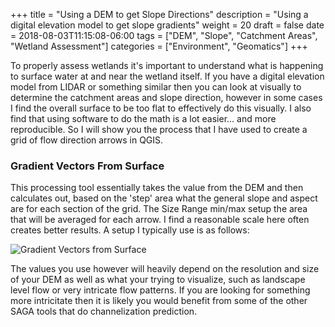 +++
title = "Using a DEM to get Slope Directions"
description = "Using a digital elevation model to get slope gradients"
weight = 20
draft = false
date = 2018-08-03T11:15:08-06:00
tags = ["DEM", "Slope", "Catchment Areas", "Wetland Assessment"]
categories = ["Environment", "Geomatics"]
+++

To properly assess wetlands it's important to understand what is happening to surface water at and near the wetland itself. If you have a digital elevation model from LIDAR or something similar then you can look at visually to determine the catchment areas and slope direction, however in some cases I find the overall surface to be too flat to effectively do this visually. I also find that using software to do the math is a lot easier... and more reproducible. So I will show you the process that I have used to create a grid of flow direction arrows in QGIS.

### Gradient Vectors From Surface
This processing tool essentially takes the value from the DEM and then calculates out, based on the 'step' area what the general slope and aspect are for each section of the grid. The Size Range min/max setup the area that will be averaged for each arrow. I find a reasonable scale here often creates better results. A setup I typically use is as follows:

![Gradient Vectors from Surface](/img/posts/slope-direction-from-dem/surface-gradient.JPG#center)


The values you use however will heavily depend on the resolution and size of your DEM as well as what your trying to visualize, such as landscape level flow or very intricate flow patterns. If you are looking for something more intricitate then it is likely you would benefit from some of the other SAGA tools that do channelization prediction.
